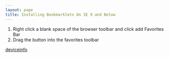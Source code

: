 ```yaml
---
layout: page
title: Installing Bookmarklets On IE 9 and Below
---
```


<ol>
    <li>Right click a blank space of the browser toolbar and click add Favorites Bar</li>
    <li>Drag the button into the favorites toolbar</li>
</ol>

<a class="bookmarklet btn" href="javascript:function loadScript(scriptURL){var scriptElem=document.createElement('SCRIPT'); scriptElem.setAttribute('language', 'JavaScript'); scriptElem.setAttribute('src', scriptURL); document.body.appendChild(scriptElem);}loadScript('https://deviceinfo.io/assets/javascript/bookmarklet.js');"><span>deviceinfo</span></a>